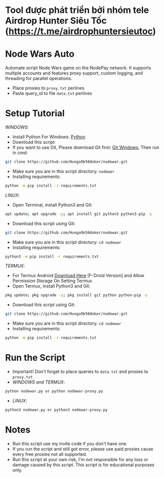 # Tool được phát triển bởi nhóm tele Airdrop Hunter Siêu Tốc (<https://t.me/airdrophuntersieutoc>)

# Node Wars Auto

Automate script Node Wars game on the NodePay network. It supports multiple accounts and features proxy support, custom logging, and threading for parallel operations.

- Place proxies to ``proxy.txt`` perlines
- Paste query_id to file ``data.txt`` perlines

# Setup Tutorial
_*WINDOWS*_: 
- Install Python For Windows: [Python](https://www.python.org/ftp/python/3.13.0/python-3.13.0-amd64.exe)
- Download this script
- If you want to use Git, Please download Git first: [Git Windows](https://github.com/git-for-windows/git/releases/download/v2.47.1.windows.1/Git-2.47.1-64-bit.exe), Then run in cmd:
```bash
git clone https://github.com/Hunga9k50doker/nodewar.git
```
- Make sure you are in this script directory: ``nodewar``
- Installing requirements:
```bash
python -m pip install -r requirements.txt
```
_*LINUX*_: 
- Open Terminal, install Python3 and Git:
```bash
apt update; apt upgrade -y; apt install git python3 python3-pip -y
```
- Download this script using Git:
```bash
git clone https://github.com/Hunga9k50doker/nodewar.git
```
- Make sure you are in this script directory: ``cd nodewar``
- Installing requirements: 
```bash
python3 -m pip install -r requirements.txt
```
_*TERMUX*_:
- For Termux Android [Download Here](https://f-droid.org/repo/com.termux_1020.apk) [F-Droid Version] and Allow Permission Storage On Setting Termux
- Open Termux, install Python3 and Git:
```bash
pkg update; pkg upgrade -y; pkg install git python python-pip -y
```
- Download this script using Git:
```bash
git clone https://github.com/Hunga9k50doker/nodewar.git
```
- Make sure you are in this script directory: ``cd nodewar``
- Installing requirements: 
```bash
python -m pip install -r requirements.txt
```
# Run the Script
- Important! Don't forget to place queries to ``data.txt`` and proxies to ``proxy.txt``
- _*WINDOWS and TERMUX*_: 
```bash
python nodewar.py or python nodewar-proxy.py
```
- _*LINUX*_: 
```bash
python3 nodewar.py or python3 nodewar-proxy.py
```
# Notes
- Run this script use my invite code if you don't have one.
- If you run the script and still got error, please use paid proxies cause every free proxies not all supported.
- Run this script at your own risk, I'm not responsible for any loss or damage caused by this script. This script is for educational purposes only.
